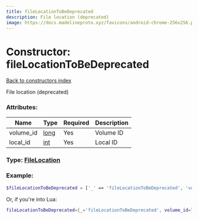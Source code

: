```yaml
---
title: fileLocationToBeDeprecated
description: File location (deprecated)
image: https://docs.madelineproto.xyz/favicons/android-chrome-256x256.png
---
```

# Constructor: fileLocationToBeDeprecated  
[Back to constructors index](index.md)



File location (deprecated)

### Attributes:

| Name     |    Type       | Required | Description |
|----------|---------------|----------|-------------|
|volume\_id|[long](../types/long.md) | Yes|Volume ID|
|local\_id|[int](../types/int.md) | Yes|Local ID|



### Type: [FileLocation](../types/FileLocation.md)


### Example:

```php
$fileLocationToBeDeprecated = ['_' => 'fileLocationToBeDeprecated', 'volume_id' => long, 'local_id' => int];
```  


Or, if you're into Lua:

```lua
fileLocationToBeDeprecated={_='fileLocationToBeDeprecated', volume_id=long, local_id=int}

```


